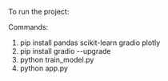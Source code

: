 To run the project:

Commands:

1) pip install pandas scikit-learn gradio plotly
2) pip install gradio --upgrade
3) python train_model.py
4) python app.py 
